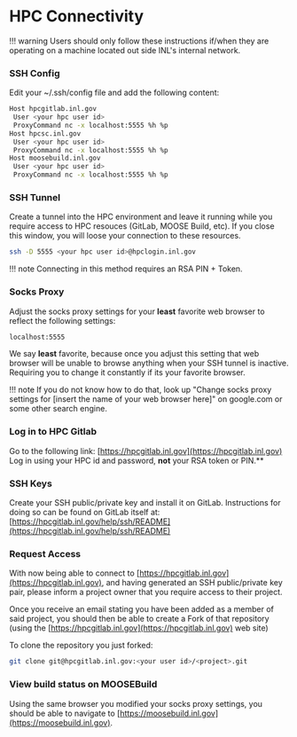 # HPC Connectivity

!!! warning
    Users should only follow these instructions if/when they are operating on a machine located out side INL's internal network.


### SSH Config

Edit your ~/.ssh/config file and add the following content:
```bash
Host hpcgitlab.inl.gov
 User <your hpc user id>
 ProxyCommand nc -x localhost:5555 %h %p
Host hpcsc.inl.gov
 User <your hpc user id>
 ProxyCommand nc -x localhost:5555 %h %p
Host moosebuild.inl.gov
 User <your hpc user id>
 ProxyCommand nc -x localhost:5555 %h %p
```

### SSH Tunnel

Create a tunnel into the HPC environment and leave it running while you require access to HPC resouces (GitLab, MOOSE Build, etc). If you close this window, you will loose your connection to these resources.
```bash
ssh -D 5555 <your hpc user id>@hpclogin.inl.gov
```
!!! note
    Connecting in this method requires an RSA PIN + Token.

### Socks Proxy

Adjust the socks proxy settings for your **least** favorite web browser to reflect the following settings:
```bash
localhost:5555
```
We say **least** favorite, because once you adjust this setting that web browser will be unable to browse anything when your SSH tunnel is inactive. Requiring you to change it constantly if its your favorite browser.

!!! note
    If you do not know how to do that, look up "Change socks proxy settings for [insert the name of your web browser here]" on google.com or some other search engine.

### Log in to HPC Gitlab

Go to the following link: [https://hpcgitlab.inl.gov](https://hpcgitlab.inl.gov)
Log in using your HPC id and password, **not** your RSA token or PIN.**

### SSH Keys

Create your SSH public/private key and install it on GitLab. Instructions for doing so can be found on GitLab itself at: [https://hpcgitlab.inl.gov/help/ssh/README](https://hpcgitlab.inl.gov/help/ssh/README)

### Request Access

With now being able to connect to [https://hpcgitlab.inl.gov](https://hpcgitlab.inl.gov), and having generated an SSH public/private key pair, please inform a project owner that you require access to their project.

Once you receive an email stating you have been added as a member of said project, you should then be able to create a Fork of that repository (using the [https://hpcgitlab.inl.gov](https://hpcgitlab.inl.gov) web site)

To clone the repository you just forked:
```bash
git clone git@hpcgitlab.inl.gov:<your user id>/<project>.git
```

### View build status on MOOSEBuild

Using the same browser you modified your socks proxy settings, you should be able to navigate to [https://moosebuild.inl.gov](https://moosebuild.inl.gov).
